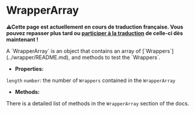 # WrapperArray

<p><strong>⚠Cette page est actuellement en cours de traduction française. Vous pouvez repasser plus tard ou <a href="https://github.com/vuejs-fr/vue-test-utils" target="_blank">participer à la traduction</a> de celle-ci dès maintenant !</strong></p><p>A `WrapperArray` is an object that contains an array of [`Wrappers`](../wrapper/README.md), and methods to test the `Wrappers`.</p>

- **Properties:**

`length` `number`: the number of `Wrappers` contained in the `WrapperArray`

 - **Methods:**

There is a detailed list of methods in the `WrapperArray` section of the docs.
